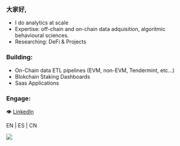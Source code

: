 ### 大家好,

- I do analytics at scale 
- Expertise: off-chain and on-chain data adquisition, algoritmic behavioural sciences.
- Researching: DeFi & Projects

### Building:
  - On-Chain data ETL pipelines (EVM, non-EVM, Tendermint, etc...)
  - Blokchain Staking Dashboards
  - Saas Applications

### Engage:
👁 [LinkedIn](https://linkedin.com/in/saul-martin)

EN | ES | CN 

![](https://komarev.com/ghpvc/?username=samtin0x&color=grey&label=users)
